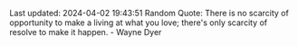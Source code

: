 Last updated: 2024-04-02 19:43:51
Random Quote: There is no scarcity of opportunity to make a living at what you love; there's only scarcity of resolve to make it happen. - Wayne Dyer